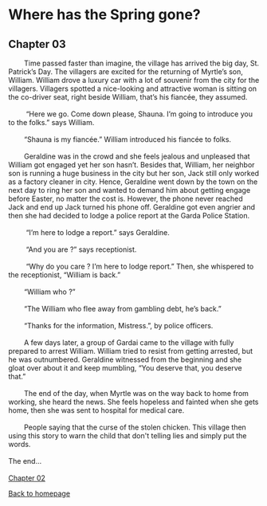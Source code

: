 # Where has the Spring gone?
## Chapter 03

&nbsp;&nbsp;&nbsp;&nbsp;&nbsp;&nbsp;&nbsp;&nbsp;Time passed faster than imagine, the village has arrived the big day, St. Patrick’s Day. The villagers are excited for the returning of Myrtle’s son, William. William drove a luxury car with a lot of souvenir from the city for the villagers. Villagers spotted a nice-looking and attractive woman is sitting on the co-driver seat, right beside William, that’s his fiancée, they assumed. 
<br/><br/>
&nbsp;&nbsp;&nbsp;&nbsp;&nbsp;&nbsp;&nbsp;&nbsp;
“Here we go. Come down please, Shauna. I’m going to introduce you to the folks.” says William.
<br/><br/>
&nbsp;&nbsp;&nbsp;&nbsp;&nbsp;&nbsp;&nbsp;&nbsp;“Shauna is my fiancée.” William introduced his fiancée to folks. 
<br/><br/>
&nbsp;&nbsp;&nbsp;&nbsp;&nbsp;&nbsp;&nbsp;&nbsp;Geraldine was in the crowd and she feels jealous and unpleased that William got engaged yet her son hasn’t. Besides that, William, her neighbor son is running a huge business in the city but her son, Jack still only worked as a factory cleaner in city. Hence, Geraldine went down by the town on the next day to ring her son and wanted to demand him about getting engage before Easter, no matter the cost is. However, the phone never reached Jack and end up Jack turned his phone off. Geraldine got even angrier and then she had decided to lodge a police report at the Garda Police Station.
<br/><br/>
&nbsp;&nbsp;&nbsp;&nbsp;&nbsp;&nbsp;&nbsp;&nbsp;	“I’m here to lodge a report.” says Geraldine.
<br/><br/>
&nbsp;&nbsp;&nbsp;&nbsp;&nbsp;&nbsp;&nbsp;&nbsp;	“And you are ?” says receptionist.
<br/><br/>
&nbsp;&nbsp;&nbsp;&nbsp;&nbsp;&nbsp;&nbsp;&nbsp;	“Why do you care ? I’m here to lodge report.” Then, she whispered to the receptionist, “William is back.” 
<br/><br/>
&nbsp;&nbsp;&nbsp;&nbsp;&nbsp;&nbsp;&nbsp;&nbsp;“William who ?”
<br/><br/>
&nbsp;&nbsp;&nbsp;&nbsp;&nbsp;&nbsp;&nbsp;&nbsp;“The William who flee away from gambling debt, he’s back.” 
<br/><br/>
&nbsp;&nbsp;&nbsp;&nbsp;&nbsp;&nbsp;&nbsp;&nbsp;“Thanks for the information, Mistress.”, by police officers.
<br/><br/>
&nbsp;&nbsp;&nbsp;&nbsp;&nbsp;&nbsp;&nbsp;&nbsp;A few days later, a group of Gardai came to the village with fully prepared to arrest William. William tried to resist from getting arrested, but he was outnumbered.
Geraldine witnessed from the beginning and she gloat over about it and keep mumbling, “You deserve that, you deserve that.”
<br/><br/>
&nbsp;&nbsp;&nbsp;&nbsp;&nbsp;&nbsp;&nbsp;&nbsp;The end of the day, when Myrtle was on the way back to home from working, she heard the news. She feels hopeless and fainted when she gets home, then she was sent to hospital for medical care.
<br/><br/>
&nbsp;&nbsp;&nbsp;&nbsp;&nbsp;&nbsp;&nbsp;&nbsp;People saying that the curse of the stolen chicken. This village then using this story to warn the child that don't telling lies and simply put the words.
<br/><br/>
The end...
<br/><br/>
[Chapter 02](chapter02.md)
 
[Back to homepage](README.md)